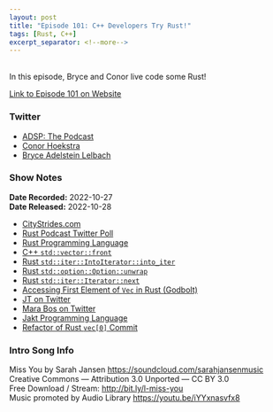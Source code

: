 ```yaml
---
layout: post
title: "Episode 101: C++ Developers Try Rust!"
tags: [Rust, C++]
excerpt_separator: <!--more-->
---
```


<div id="buzzsprout-player-11586172"></div><script src="https://www.buzzsprout.com/1501960/11586172-episode-101-c-developers-try-rust.js?container_id=buzzsprout-player-11586172&player=small" type="text/javascript" charset="utf-8"></script>

<br>In this episode, Bryce and Conor live code some Rust!
 
<!--more-->

[Link to Episode 101 on Website](https://adspthepodcast.com/2022/10/28/Episode-101.html)

### Twitter
 
* [ADSP: The Podcast](https://twitter.com/adspthepodcast) 
* [Conor Hoekstra](https://twitter.com/code_report)
* [Bryce Adelstein Lelbach](https://twitter.com/blelbach)

### Show Notes
 
**Date Recorded:** 2022-10-27 <br>
**Date Released:** 2022-10-28

* [CityStrides.com](https://citystrides.com/)
* [Rust Podcast Twitter Poll](https://twitter.com/adspthepodcast/status/1585727509114458113?s=20&t=MIu3jdUh7w_hEFoqOv_ylA)
* [Rust Programming Language](https://www.rust-lang.org/)
* [C++ `std::vector::front`](https://en.cppreference.com/w/cpp/container/vector/front)
* [Rust `std::iter::IntoIterator::into_iter`](https://doc.rust-lang.org/std/iter/trait.IntoIterator.html#tymethod.into_iter)
* [Rust `std::option::Option::unwrap`](https://doc.rust-lang.org/std/option/enum.Option.html#method.unwrap)
* [Rust `std::iter::Iterator::next`](https://doc.rust-lang.org/std/iter/trait.Iterator.html#tymethod.next)
* [Accessing First Element of `Vec` in Rust (Godbolt)](https://godbolt.org/z/dbPfzEns8)
* [JT on Twitter](https://twitter.com/jntrnr)
* [Mara Bos on Twitter](https://twitter.com/m_ou_se)
* [Jakt Programming Language](https://github.com/SerenityOS/jakt)
* [Refactor of Rust `vec[0]` Commit](https://github.com/codereport/tensorx/commit/ef85b58b069f14b3b2900242b7027687cb2457eb)

### Intro Song Info
 
Miss You by Sarah Jansen https://soundcloud.com/sarahjansenmusic<br>
Creative Commons — Attribution 3.0 Unported — CC BY 3.0<br>
Free Download / Stream: http://bit.ly/l-miss-you<br>
Music promoted by Audio Library https://youtu.be/iYYxnasvfx8<br>
